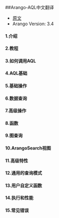 ##Arango-AQL中文翻译
- [原文](https://www.arangodb.com/docs/stable/aql/tutorial.html)
- Arango Version: 3.4
#### 1.介绍
#### 2.教程
#### 3.如何调用AQL
#### 4.AQL基础
#### 5.基础操作
#### 6.数据查询
#### 7.高级操作
#### 8.函数
#### 9.图查询
#### 10.ArangoSearch视图
#### 11.高级特性
#### 12.通用的查询模式
#### 13.用户自定义函数
#### 14.执行和性能
#### 15.常见错误